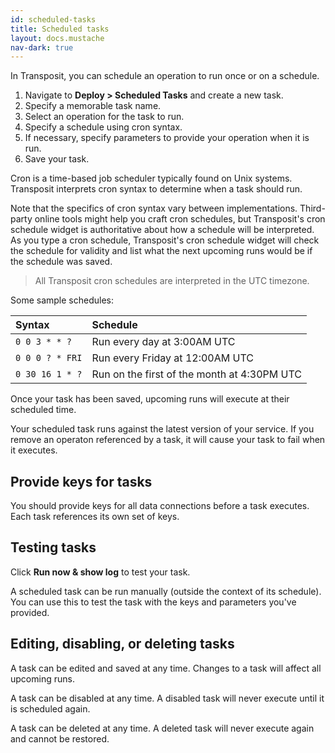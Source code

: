 ```yaml
---
id: scheduled-tasks
title: Scheduled tasks
layout: docs.mustache
nav-dark: true
---
```


In Transposit, you can schedule an operation to run once or on a schedule.

1. Navigate to **Deploy &gt; Scheduled Tasks** and create a new task.
2. Specify a memorable task name.
3. Select an operation for the task to run.
4. Specify a schedule using cron syntax.
5. If necessary, specify parameters to provide your operation when it is run.
6. Save your task.

Cron is a time-based job scheduler typically found on Unix systems. Transposit interprets cron syntax to determine when a task should run.

Note that the specifics of cron syntax vary between implementations. Third-party online tools might help you craft cron schedules, but Transposit's cron schedule widget is authoritative about how a schedule will be interpreted. As you type a cron schedule, Transposit's cron schedule widget will check the schedule for validity and list what the next upcoming runs would be if the schedule was saved.

> All Transposit cron schedules are interpreted in the UTC timezone.

Some sample schedules:

| Syntax | Schedule |
| :--- | :--- |
| `0 0 3 * * ?` | Run every day at 3:00AM UTC |
| `0 0 0 ? * FRI` | Run every Friday at 12:00AM UTC |
| `0 30 16 1 * ?` | Run on the first of the month at 4:30PM UTC |

Once your task has been saved, upcoming runs will execute at their scheduled time.

Your scheduled task runs against the latest version of your service. If you remove an operaton referenced by a task, it will cause your task to fail when it executes.

## Provide keys for tasks

You should provide keys for all data connections before a task executes. Each task references its own set of keys.

## Testing tasks

Click **Run now & show log** to test your task.

A scheduled task can be run manually \(outside the context of its schedule\). You can use this to test the task with the keys and parameters you've provided.

## Editing, disabling, or deleting tasks

A task can be edited and saved at any time. Changes to a task will affect all upcoming runs.

A task can be disabled at any time. A disabled task will never execute until it is scheduled again.

A task can be deleted at any time. A deleted task will never execute again and cannot be restored.

